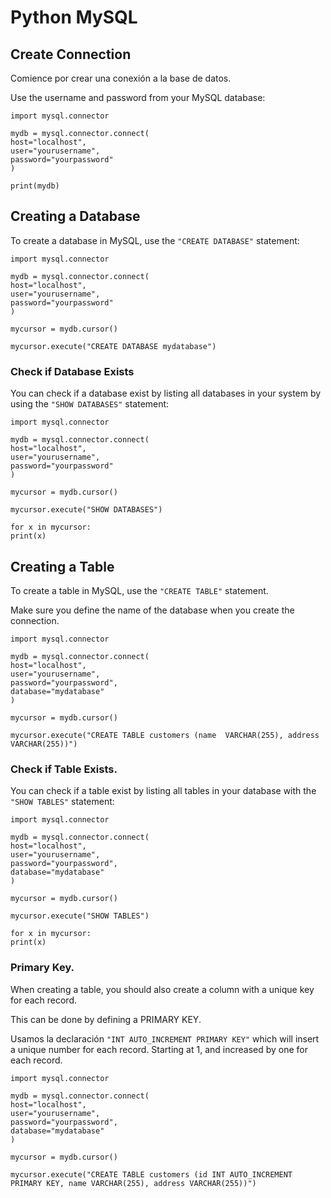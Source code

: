 # Python MySQL

## Create Connection   
Comience por crear una conexión a la base de datos.

Use the username and password from your MySQL database:   

	import mysql.connector

	mydb = mysql.connector.connect(
 	host="localhost",
  	user="yourusername",
  	password="yourpassword"
	)

	print(mydb)  
	
## Creating a Database

To create a database in MySQL, use the `"CREATE DATABASE"` statement:   

	import mysql.connector

	mydb = mysql.connector.connect(
  	host="localhost",
  	user="yourusername",
  	password="yourpassword"
	)

	mycursor = mydb.cursor()

	mycursor.execute("CREATE DATABASE mydatabase")   

### Check if Database Exists

You can check if a database exist by listing all databases in your system by using the `"SHOW DATABASES"` statement:   

	import mysql.connector

	mydb = mysql.connector.connect(
  	host="localhost",
  	user="yourusername",
  	password="yourpassword"
	)

	mycursor = mydb.cursor()

	mycursor.execute("SHOW DATABASES")

	for x in mycursor:
  	print(x)   
  	
## Creating a Table
To create a table in MySQL, use the `"CREATE TABLE"` statement.

Make sure you define the name of the database when you create the connection.   

	import mysql.connector

	mydb = mysql.connector.connect(
  	host="localhost",
  	user="yourusername",
  	password="yourpassword",
  	database="mydatabase"
	)

	mycursor = mydb.cursor()

	mycursor.execute("CREATE TABLE customers (name 	VARCHAR(255), address VARCHAR(255))")   

### Check if Table Exists.   

You can check if a table exist by listing all tables in your database with the `"SHOW TABLES"` statement:   

	import mysql.connector

	mydb = mysql.connector.connect(
  	host="localhost",
  	user="yourusername",
  	password="yourpassword",
  	database="mydatabase"
	)

	mycursor = mydb.cursor()

	mycursor.execute("SHOW TABLES")

	for x in mycursor:
  	print(x)   
  	
### Primary Key.   

When creating a table, you should also create a column with a unique key for each record.

This can be done by defining a PRIMARY KEY.

Usamos la declaración `"INT AUTO_INCREMENT PRIMARY KEY"` which will insert a unique number for each record. Starting at 1, and increased by one for each record.   

	import mysql.connector

	mydb = mysql.connector.connect(
	host="localhost",
  	user="yourusername",
  	password="yourpassword",
  	database="mydatabase"
	)

	mycursor = mydb.cursor()

	mycursor.execute("CREATE TABLE customers (id INT AUTO_INCREMENT PRIMARY KEY, name VARCHAR(255), address VARCHAR(255))")